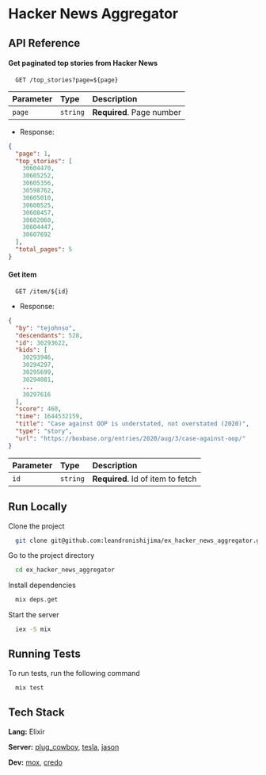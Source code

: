 # Hacker News Aggregator

## API Reference

#### Get paginated top stories from **Hacker News**

```http
  GET /top_stories?page=${page}
```

| Parameter | Type     | Description                |
| :-------- | :------- | :------------------------- |
|  `page`   | `string` |  **Required**. Page number |

- Response:
```json
{
  "page": 1,
  "top_stories": [
    30604470,
    30605252,
    30605356,
    30598762,
    30605010,
    30600525,
    30608457,
    30602060,
    30604447,
    30607692
  ],
  "total_pages": 5
}
```

#### Get item

```http
  GET /item/${id}
```

- Response:
```json
{
  "by": "tejohnso",
  "descendants": 528,
  "id": 30293622,
  "kids": [
    30293946,
    30294297,
    30295699,
    30294081,
    ...
    30297616
  ],
  "score": 460,
  "time": 1644532159,
  "title": "Case against OOP is understated, not overstated (2020)",
  "type": "story",
  "url": "https://boxbase.org/entries/2020/aug/3/case-against-oop/"
}
```

| Parameter | Type     | Description                       |
| :-------- | :------- | :-------------------------------- |
| `id`      | `string` | **Required**. Id of item to fetch |


## Run Locally

Clone the project

```bash
  git clone git@github.com:leandronishijima/ex_hacker_news_aggregator.git
```

Go to the project directory

```bash
  cd ex_hacker_news_aggregator
```

Install dependencies

```bash
  mix deps.get
```

Start the server

```bash
  iex -S mix
```
## Running Tests

To run tests, run the following command

```bash
  mix test
```


## Tech Stack
**Lang:** Elixir

**Server:** [plug_cowboy](https://hex.pm/packages/plug_cowboy), [tesla](https://hex.pm/packages/tesla), [jason](https://hex.pm/packages/jason)

**Dev:** [mox](https://hex.pm/packages/mox), [credo](https://hex.pm/packages/credo)
